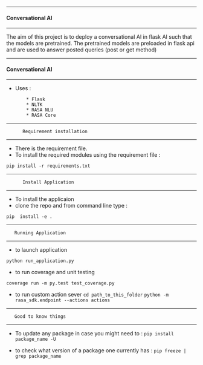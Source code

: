 ---------------------------
#### Conversational AI
---------------------------
The aim of this project is to deploy a conversational AI in flask AI such that the models are pretrained. The pretrained models are preloaded in flask api and are used to answer posted queries (post or get method)

---------------------------
#### Conversational AI
---------------------------
* Uses :

          * Flask
          * NLTK
          * RASA NLU
          * RASA Core 
          

-------------------------------------

          Requirement installation
------------------------------------

* There is the requirement file. 
* To install the required modules using the requirement file :


`pip install -r requirements.txt`

-------------------------------------

          Install Application
-------------------------------------

*  To install the  applicaion 
*  clone the repo and from command line type :

`pip  install -e .`

-------------------------------------

       Running Application
-------------------------------------

*  to launch application

`python run_application.py`

* to run coverage and unit testing

`coverage run -m py.test test_coverage.py `

* to run custom action sever
`
cd path_to_this_folder
`
`
python -m rasa_sdk.endpoint --actions actions
`




-------------------------------------

       Good to know things 
-------------------------------------

*  To update any package in case you might need to :
`
pip install package_name -U
`


*  to check what version of a package one currently has : 
`pip freeze | grep package_name`





